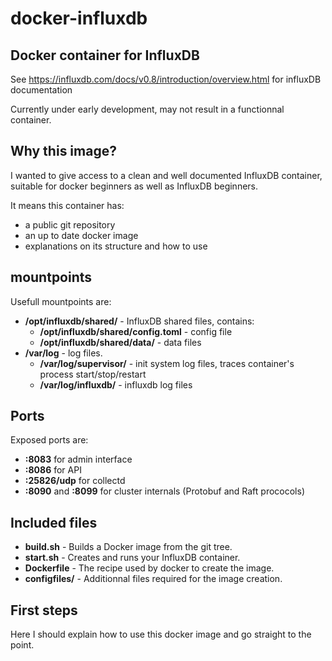 # docker-influxdb
## Docker container for InfluxDB

See https://influxdb.com/docs/v0.8/introduction/overview.html for influxDB documentation

Currently under early development, may not result in a functionnal container.


## Why this image?

I wanted to give access to a clean and well documented InfluxDB container, suitable for docker beginners as well as InfluxDB beginners.

It means this container has:
* a public git repository
* an up to date docker image
* explanations on its structure and how to use


## mountpoints

Usefull mountpoints are:
* __/opt/influxdb/shared/__ - InfluxDB shared files, contains:
    * __/opt/influxdb/shared/config.toml__ - config file
    * __/opt/influxdb/shared/data/__ - data files
* __/var/log__ - log files.
    * __/var/log/supervisor/__ - init system log files, traces container's process start/stop/restart
    * __/var/log/influxdb/__ - influxdb log files


## Ports

Exposed ports are:
* __:8083__ for admin interface
* __:8086__ for API
* __:25826/udp__ for collectd
* __:8090__ and __:8099__ for cluster internals (Protobuf and Raft prococols)


## Included files

* __build.sh__ - Builds a Docker image from the git tree.
* __start.sh__ - Creates and runs your InfluxDB container.
* __Dockerfile__ - The recipe used by docker to create the image.
* __configfiles/__ - Additionnal files required for the image creation.


## First steps

Here I should explain how to use this docker image and go straight to the point.



